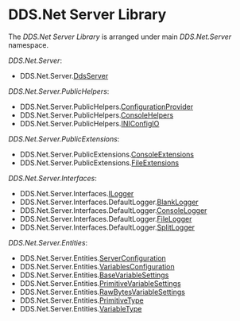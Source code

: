 # DDS.Net Server Library

The *DDS.Net Server Library* is arranged under main *DDS.Net.Server* namespace.



*DDS.Net.Server*:

* DDS.Net.Server.[DdsServer](./DdsServer.md)



*DDS.Net.Server.PublicHelpers*:

* DDS.Net.Server.PublicHelpers.[ConfigurationProvider](./ConfigurationProvider.md)
* DDS.Net.Server.PublicHelpers.[ConsoleHelpers](./ConsoleHelpers.md)
* DDS.Net.Server.PublicHelpers.[INIConfigIO](./INIConfigIO.md)



*DDS.Net.Server.PublicExtensions*:

* DDS.Net.Server.PublicExtensions.[ConsoleExtensions](./ConsoleExtensions.md)
* DDS.Net.Server.PublicExtensions.[FileExtensions](./FileExtensions.md)



*DDS.Net.Server.Interfaces*:

* DDS.Net.Server.Interfaces.[ILogger](./ILogger.md)
* DDS.Net.Server.Interfaces.DefaultLogger.[BlankLogger](./ILogger.md)
* DDS.Net.Server.Interfaces.DefaultLogger.[ConsoleLogger](./ILogger.md)
* DDS.Net.Server.Interfaces.DefaultLogger.[FileLogger](./ILogger.md)
* DDS.Net.Server.Interfaces.DefaultLogger.[SplitLogger](./ILogger.md)



*DDS.Net.Server.Entities*:

* DDS.Net.Server.Entities.[ServerConfiguration](./ServerConfiguration.md)
* DDS.Net.Server.Entities.[VariablesConfiguration](./VariablesConfiguration.md)
* DDS.Net.Server.Entities.[BaseVariableSettings](./VariableSettings.md)
* DDS.Net.Server.Entities.[PrimitiveVariableSettings](./VariableSettings.md)
* DDS.Net.Server.Entities.[RawBytesVariableSettings](./VariableSettings.md)
* DDS.Net.Server.Entities.[PrimitiveType](./PrimitiveType.md)
* DDS.Net.Server.Entities.[VariableType](./VariableType.md)